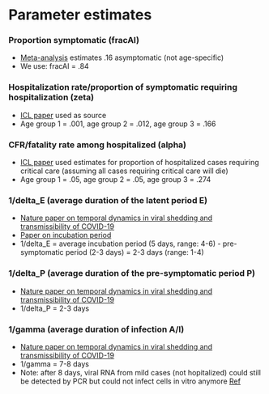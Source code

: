 # Parameter estimates

### Proportion symptomatic (fracAI)
* [Meta-analysis](https://www.medrxiv.org/content/10.1101/2020.05.10.20097543v1) estimates .16 asymptomatic (not age-specific)
* We use: fracAI = .84

### Hospitalization rate/proportion of symptomatic requiring hospitalization (zeta)
* [ICL paper](https://www.imperial.ac.uk/media/imperial-college/medicine/sph/ide/gida-fellowships/Imperial-College-COVID19-NPI-modelling-16-03-2020.pdf) used as source
* Age group 1 = .001, age group 2 = .012, age group 3 = .166

### CFR/fatality rate among hospitalized (alpha)
* [ICL paper](https://www.imperial.ac.uk/media/imperial-college/medicine/sph/ide/gida-fellowships/Imperial-College-COVID19-NPI-modelling-16-03-2020.pdf) used estimates for proportion of hospitalized cases requiring critical care (assuming all cases requiring critical care will die)
* Age group 1 = .05, age group 2 = .05, age group 3 = .274

### 1/delta_E (average duration of the latent period E)
* [Nature paper on temporal dynamics in viral shedding and transmissibility of COVID-19](https://www.nature.com/articles/s41591-020-0869-5#citeas)
* [Paper on incubation period](https://www.acpjournals.org/doi/10.7326/M20-0504)
* 1/delta_E = average incubation period (5 days, range: 4-6) - pre-symptomatic period (2-3 days) 
            = 2-3 days (range: 1-4)

### 1/delta_P (average duration of the pre-symptomatic period P)
* [Nature paper on temporal dynamics in viral shedding and transmissibility of COVID-19](https://www.nature.com/articles/s41591-020-0869-5#citeas)
* 1/delta_P = 2-3 days 

### 1/gamma (average duration of infection A/I)
* [Nature paper on temporal dynamics in viral shedding and transmissibility of COVID-19](https://www.nature.com/articles/s41591-020-0869-5#citeas)
* 1/gamma = 7-8 days 
* Note: after 8 days, viral RNA from mild cases (not hopitalized) could still be detected by PCR but could not infect cells in vitro anymore [Ref](https://www.nature.com/articles/s41586-020-2196-x)
